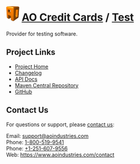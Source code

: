 # [<img src="ao-logo.png" alt="AO Logo" width="35" height="40">](https://www.aoindustries.com/) [AO Credit Cards](https://www.aoindustries.com/ao-credit-cards/) / [Test](https://www.aoindustries.com/ao-credit-cards/test/)
Provider for testing software.

## Project Links
* [Project Home](https://www.aoindustries.com/ao-credit-cards/test/)
* [Changelog](https://www.aoindustries.com/ao-credit-cards/test/changelog)
* [API Docs](https://www.aoindustries.com/ao-credit-cards/test/apidocs/)
* [Maven Central Repository](https://search.maven.org/#search%7Cgav%7C1%7Cg:%22com.aoindustries%22%20AND%20a:%22ao-credit-cards-test%22)
* [GitHub](https://github.com/aoindustries/ao-credit-cards-test)

## Contact Us
For questions or support, please [contact us](https://www.aoindustries.com/contact):

Email: [support@aoindustries.com](mailto:support@aoindustries.com)  
Phone: [1-800-519-9541](tel:1-800-519-9541)  
Phone: [+1-251-607-9556](tel:+1-251-607-9556)  
Web: https://www.aoindustries.com/contact

